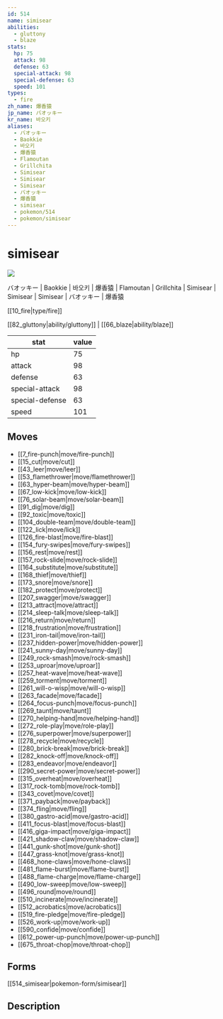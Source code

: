 ```yaml
---
id: 514
name: simisear
abilities:
  - gluttony
  - blaze
stats:
  hp: 75
  attack: 98
  defense: 63
  special-attack: 98
  special-defense: 63
  speed: 101
types:
  - fire
zh_name: 爆香猿
jp_name: バオッキー
kr_name: 바오키
aliases:
  - バオッキー
  - Baokkie
  - 바오키
  - 爆香猿
  - Flamoutan
  - Grillchita
  - Simisear
  - Simisear
  - Simisear
  - バオッキー
  - 爆香猿
  - simisear
  - pokemon/514
  - pokemon/simisear
---
```

# simisear

![](https://raw.githubusercontent.com/PokeAPI/sprites/master/sprites/pokemon/514.png)

バオッキー | Baokkie | 바오키 | 爆香猿 | Flamoutan | Grillchita | Simisear | Simisear | Simisear | バオッキー | 爆香猿

[[10_fire|type/fire]]

[[82_gluttony|ability/gluttony]] | [[66_blaze|ability/blaze]]

|stat|value|
|---|---|
|hp|75|
|attack|98|
|defense|63|
|special-attack|98|
|special-defense|63|
|speed|101|


## Moves

- [[7_fire-punch|move/fire-punch]]
- [[15_cut|move/cut]]
- [[43_leer|move/leer]]
- [[53_flamethrower|move/flamethrower]]
- [[63_hyper-beam|move/hyper-beam]]
- [[67_low-kick|move/low-kick]]
- [[76_solar-beam|move/solar-beam]]
- [[91_dig|move/dig]]
- [[92_toxic|move/toxic]]
- [[104_double-team|move/double-team]]
- [[122_lick|move/lick]]
- [[126_fire-blast|move/fire-blast]]
- [[154_fury-swipes|move/fury-swipes]]
- [[156_rest|move/rest]]
- [[157_rock-slide|move/rock-slide]]
- [[164_substitute|move/substitute]]
- [[168_thief|move/thief]]
- [[173_snore|move/snore]]
- [[182_protect|move/protect]]
- [[207_swagger|move/swagger]]
- [[213_attract|move/attract]]
- [[214_sleep-talk|move/sleep-talk]]
- [[216_return|move/return]]
- [[218_frustration|move/frustration]]
- [[231_iron-tail|move/iron-tail]]
- [[237_hidden-power|move/hidden-power]]
- [[241_sunny-day|move/sunny-day]]
- [[249_rock-smash|move/rock-smash]]
- [[253_uproar|move/uproar]]
- [[257_heat-wave|move/heat-wave]]
- [[259_torment|move/torment]]
- [[261_will-o-wisp|move/will-o-wisp]]
- [[263_facade|move/facade]]
- [[264_focus-punch|move/focus-punch]]
- [[269_taunt|move/taunt]]
- [[270_helping-hand|move/helping-hand]]
- [[272_role-play|move/role-play]]
- [[276_superpower|move/superpower]]
- [[278_recycle|move/recycle]]
- [[280_brick-break|move/brick-break]]
- [[282_knock-off|move/knock-off]]
- [[283_endeavor|move/endeavor]]
- [[290_secret-power|move/secret-power]]
- [[315_overheat|move/overheat]]
- [[317_rock-tomb|move/rock-tomb]]
- [[343_covet|move/covet]]
- [[371_payback|move/payback]]
- [[374_fling|move/fling]]
- [[380_gastro-acid|move/gastro-acid]]
- [[411_focus-blast|move/focus-blast]]
- [[416_giga-impact|move/giga-impact]]
- [[421_shadow-claw|move/shadow-claw]]
- [[441_gunk-shot|move/gunk-shot]]
- [[447_grass-knot|move/grass-knot]]
- [[468_hone-claws|move/hone-claws]]
- [[481_flame-burst|move/flame-burst]]
- [[488_flame-charge|move/flame-charge]]
- [[490_low-sweep|move/low-sweep]]
- [[496_round|move/round]]
- [[510_incinerate|move/incinerate]]
- [[512_acrobatics|move/acrobatics]]
- [[519_fire-pledge|move/fire-pledge]]
- [[526_work-up|move/work-up]]
- [[590_confide|move/confide]]
- [[612_power-up-punch|move/power-up-punch]]
- [[675_throat-chop|move/throat-chop]]

## Forms



[[514_simisear|pokemon-form/simisear]]

## Description



